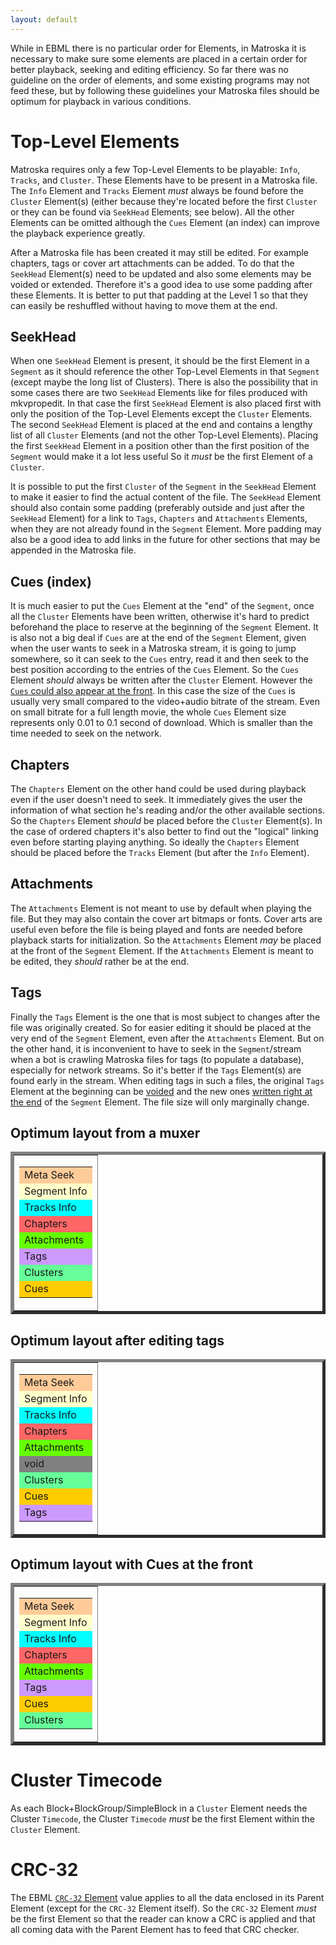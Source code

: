 ```yaml
---
layout: default
---
```

While in EBML there is no particular order for Elements, in Matroska it is necessary to make sure some elements are placed in a certain order for better playback, seeking and editing efficiency. So far there was no guideline on the order of elements, and some existing programs may not feed these, but by following these guidelines your Matroska files should be optimum for playback in various conditions.

# Top-Level Elements

Matroska requires only a few Top-Level Elements to be playable: `Info`, `Tracks`, and `Cluster`. These Elements have to be present in a Matroska file. The `Info` Element and `Tracks` Element <em>must</em> always be found before the `Cluster` Element(s) (either because they're located before the first `Cluster` or they can be found via `SeekHead` Elements; see below). All the other Elements can be omitted although the `Cues` Element (an index) can improve the playback experience greatly.

After a Matroska file has been created it may still be edited. For example chapters, tags or cover art attachments can be added. To do that the `SeekHead` Element(s) need to be updated and also some elements may be voided or extended. Therefore it's a good idea to use some padding after these Elements. It is better to put that padding at the Level 1 so that they can easily be reshuffled without having to move them at the end.

## SeekHead

When one `SeekHead` Element is present, it should be the first Element in a `Segment` as it should reference the other Top-Level Elements in that `Segment` (except maybe the long list of Clusters). There is also the possibility that in some cases there are two `SeekHead` Elements like for files produced with mkvpropedit. In that case the first `SeekHead` Element is also placed first with only the position of the Top-Level Elements except the `Cluster` Elements. The second `SeekHead` Element is placed at the end and contains a lengthy list of all `Cluster` Elements (and not the other Top-Level Elements). Placing the first `SeekHead` Element in a position other than the first position of the `Segment` would make it a lot less useful So it <em>must</em> be the first Element of a `Cluster`.

It is possible to put the first `Cluster` of the `Segment` in the `SeekHead` Element to make it easier to find the actual content of the file.
The `SeekHead` Element should also contain some padding (preferably outside and just after the `SeekHead` Element) for a link to `Tags`, `Chapters` and `Attachments` Elements, when they are not already found in the `Segment` Element. More padding may also be a good idea to add links in the future for other sections that may be appended in the Matroska file.

## Cues (index)

It is much easier to put the `Cues` Element at the "end" of the `Segment`, once all the `Cluster` Elements have been written, otherwise it's hard to predict beforehand the place to reserve at the beginning of the `Segment` Element. It is also not a big deal if `Cues` are at the end of the `Segment` Element, given when the user wants to seek in a Matroska stream, it is going to jump somewhere, so it can seek to the `Cues` entry, read it and then seek to the best position according to the entries of the `Cues` Element. So the `Cues` Element <em>should</em> always be written after the `Cluster` Element. However the <a href="#cues_front">`Cues` could also appear at the front</a>. In this case the size of the `Cues` is usually very small compared to the video+audio bitrate of the stream. Even on small bitrate for a full length movie, the whole `Cues` Element size represents only 0.01 to 0.1 second of download. Which is smaller than the time needed to seek on the network.

## Chapters

The `Chapters` Element on the other hand could be used during playback even if the user doesn't need to seek. It immediately gives the user the information of what section he's reading and/or the other available sections. So the `Chapters` Element <em>should</em> be placed before the `Cluster` Element(s). In the case of ordered chapters it's also better to find out the "logical" linking even before starting playing anything. So ideally the `Chapters` Element should be placed before the `Tracks` Element (but after the `Info` Element).

## Attachments

The `Attachments` Element is not meant to use by default when playing the file. But they may also contain the cover art bitmaps or fonts. Cover arts are useful even before the file is being played and fonts are needed before playback starts for initialization. So the `Attachments` Element <em>may</em> be placed at the front of the `Segment` Element. If the `Attachments` Element is meant to be edited, they <em>should</em> rather be at the end.

## Tags

Finally the `Tags` Element is the one that is most subject to changes after the file was originally created. So for easier editing it should be placed at the very end of the `Segment` Element, even after the `Attachments` Element. But on the other hand, it is inconvenient to have to seek in the `Segment`/stream when a bot is crawling Matroska files for tags (to populate a database), especially for network streams. So it's better if the `Tags` Element(s) are found early in the stream. When editing tags in such a files, the original `Tags` Element at the beginning can be <a href="/technical/specs/index.html#void">voided</a> and the new ones <a href="#tags_end">written right at the end</a> of the `Segment` Element. The file size will only marginally change.

## Optimum layout from a muxer

  <table border="5" align="center"><tr><td><table width="150" border="0"><tr><td bgcolor="#FFCC99">Meta Seek</td></tr><tr><td bgcolor="#FFFFCC">Segment Info</td></tr><tr><td bgcolor="#00FFFF">Tracks Info</td></tr><tr><td bgcolor="#FF6666">Chapters</td></tr><tr><td bgcolor="#66FF00">Attachments</td></tr><tr><td bgcolor="#CC99FF">Tags</td></tr><tr><td bgcolor="#66FF99">Clusters</td></tr><tr><td bgcolor="#FFCC00">Cues</td></tr></table></td></tr></table><h2 id="tags_end">Optimum layout after editing tags</h2>
  <table border="5" align="center"><tr><td><table width="150" border="0"><tr><td bgcolor="#FFCC99">Meta Seek</td></tr><tr><td bgcolor="#FFFFCC">Segment Info</td></tr><tr><td bgcolor="#00FFFF">Tracks Info</td></tr><tr><td bgcolor="#FF6666">Chapters</td></tr><tr><td bgcolor="#66FF00">Attachments</td></tr><tr><td bgcolor="#808080">void</td></tr><tr><td bgcolor="#66FF99">Clusters</td></tr><tr><td bgcolor="#FFCC00">Cues</td></tr><tr><td bgcolor="#CC99FF">Tags</td></tr></table></td></tr></table><h2 id="cues_front">Optimum layout with Cues at the front</h2>
  <table border="5" align="center"><tr><td><table width="150" border="0"><tr><td bgcolor="#FFCC99">Meta Seek</td></tr><tr><td bgcolor="#FFFFCC">Segment Info</td></tr><tr><td bgcolor="#00FFFF">Tracks Info</td></tr><tr><td bgcolor="#FF6666">Chapters</td></tr><tr><td bgcolor="#66FF00">Attachments</td></tr><tr><td bgcolor="#CC99FF">Tags</td></tr><tr><td bgcolor="#FFCC00">Cues</td></tr><tr><td bgcolor="#66FF99">Clusters</td></tr></table></td></tr></table>

# Cluster Timecode

As each Block+BlockGroup/SimpleBlock in a `Cluster` Element needs the Cluster `Timecode`, the Cluster `Timecode` <em>must</em> be the first Element within the `Cluster` Element.

# CRC-32

The EBML <a href="/technical/specs/index.html#CRC-32">`CRC-32` Element</a> value applies to all the data enclosed in its Parent Element (except for the `CRC-32` Element itself). So the `CRC-32` Element <em>must</em> be the first Element so that the reader can know a CRC is applied and that all coming data with the Parent Element has to feed that CRC checker.
